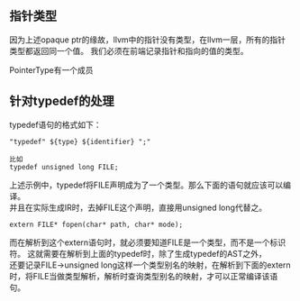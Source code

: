 ## 指针类型

因为上述opaque ptr的缘故，llvm中的指针没有类型，在llvm一层，所有的指针类型都返回同一个值。 
我们必须在前端记录指针和指向的值的类型。
  
PointerType有一个成员
  
## 针对typedef的处理

typedef语句的格式如下：  
```
"typedef" ${type} ${identifier} ";"

比如
typedef unsigned long FILE;
```

上述示例中，typedef将FILE声明成为了一个类型。那么下面的语句就应该可以编译。  
并且在实际生成IR时，去掉FILE这个声明，直接用unsigned long代替之。  
```
extern FILE* fopen(char* path, char* mode);
```

而在解析到这个extern语句时，就必须要知道FILE是一个类型，而不是一个标识符。
这就需要在解析到上面的typedef时，除了生成typedef的AST之外，  
还要记录FILE->unsigned long这样一个类型别名的映射，在解析到下面的extern时，将FILE当做类型解析，解析时查询类型别名的映射，才可以正常编译该语句。  